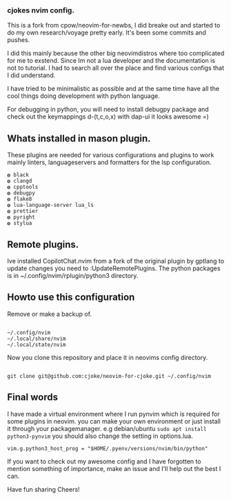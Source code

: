 ### cjokes nvim config. 
This is a fork from cpow/neovim-for-newbs, I did breake out and started to 
do my own research/voyage pretty early. It's been some commits and pushes.

I did this mainly because the other big neovimdistros where too complicated 
for me to exstend. Since Im not a lua developer and the documentation is not
to tutorial. I had to search all over the place and find various configs that 
I did understand. 

I have tried to be minimalistic as possible and at the same time have all the 
cool things doing development with python language. 

For debugging in python, you will need to install debugpy package 
and check out the keymappings <leader>d-(t,c,o,x)
with dap-ui it looks awesome =)


## Whats installed in mason plugin.
These plugins are needed for various configurations and plugins to work
mainly linters, languageservers and formatters for the lsp configuration.

    ◍ black
    ◍ clangd
    ◍ cpptools
    ◍ debugpy
    ◍ flake8
    ◍ lua-language-server lua_ls
    ◍ prettier
    ◍ pyright
    ◍ stylua


## Remote plugins.
Ive installed CopilotChat.nvim from a fork of the original plugin by gptlang
to update changes you need to :UpdateRemotePlugins. The python packages is in 
~/.config/nvim/rplugin/python3 directory. 


## Howto use this configuration
Remove or make a backup of.  

``` 

~/.config/nvim
~/.local/share/nvim
~/.local/state/nvim

```

Now you clone this repository and place it in neovims config directory.

```

git clone git@github.com:cjoke/neovim-for-cjoke.git ~/.config/nvim

```

## Final words
I have made a virtual environment where I run pynvim which is required for 
some plugins in neovim. you can make your own environment or just install
it through your packagemanager. e.g debian/ubuntu `sudo apt install python3-pynvim`
you should also change the setting in options.lua.

`vim.g.python3_host_prog = "$HOME/.pyenv/versions/nvim/bin/python"`

If you want to check out my awesome config and I have forgotten to mention something
of importance, make an issue and I'll help out the best I can. 

Have fun sharing
Cheers!
